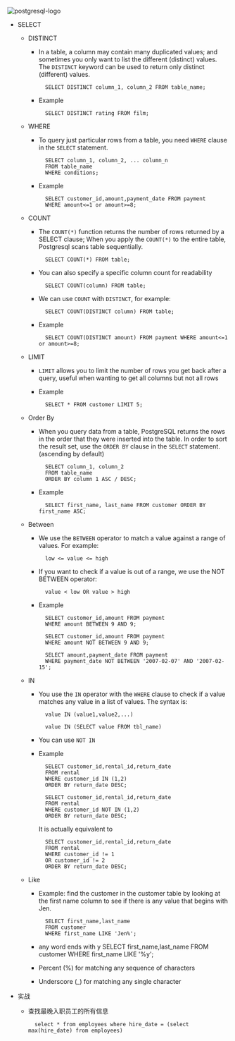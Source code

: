 ![postgresql-logo](https://www.postgresql.org/media/img/about/press/slonik_with_black_text_and_tagline.gif)

* SELECT
	* DISTINCT
		* In a table, a column may contain many duplicated values; and sometimes you only want to list the different (distinct) values. The `DISTINCT` keyword can be used to return only distinct (different) values.
		
				SELECT DISTINCT column_1, column_2 FROM table_name;
		* Example
		
				SELECT DISTINCT rating FROM film;
	* WHERE
		* To query just particular rows from a table, you need `WHERE` clause in the `SELECT` statement.
		
				SELECT column_1, column_2, ... column_n
				FROM table_name
				WHERE conditions;
		* Example
		
				SELECT customer_id,amount,payment_date FROM payment
				WHERE amount<=1 or amount>=8;

	* COUNT
		* The `COUNT(*)` function returns the number of rows returned by a SELECT clause; When you apply the `COUNT(*)` to the entire table, Postgresql scans table sequentially.
		
				SELECT COUNT(*) FROM table;
		* You can also specify a specific column count for readability
		
				SELECT COUNT(column) FROM table;
		* We can use `COUNT` with `DISTINCT`, for example:
		
				SELECT COUNT(DISTINCT column) FROM table;
		* Example
		
				SELECT COUNT(DISTINCT amount) FROM payment WHERE amount<=1 or amount>=8;

	* LIMIT
		* `LIMIT` allows you to limit the number of rows you get back after a query, useful when wanting to get all columns but not all rows
		* Example
		
				SELECT * FROM customer LIMIT 5;

	* Order By
		* When you query data from a table, PostgreSQL returns the rows in the order that they were inserted into the table. In order to sort the result set, use the `ORDER BY` clause in the `SELECT` statement. (ascending by default)
		
				SELECT column_1, column_2
				FROM table_name
				ORDER BY column 1 ASC / DESC;
		* Example
		
				SELECT first_name, last_name FROM customer ORDER BY first_name ASC;

	* Between
		* We use the `BETWEEN` operator to match a value against a range of values. For example:
		
				low <= value <= high
		* If you want to check if a value is out of a range, we use the NOT BETWEEN operator:
		
				value < low OR value > high
		* Example
		
				SELECT customer_id,amount FROM payment
				WHERE amount BETWEEN 9 AND 9;
		
				SELECT customer_id,amount FROM payment
				WHERE amount NOT BETWEEN 9 AND 9;
				
				SELECT amount,payment_date FROM payment
				WHERE payment_date NOT BETWEEN '2007-02-07' AND '2007-02-15';

	* IN
		* You use the `IN` operator with the `WHERE` clause to check if a value matches any value in a list of values. The syntax is:
		
				value IN (value1,value2,...)
		
				value IN (SELECT value FROM tbl_name)
		* You can use `NOT IN`
		
		* Example
		
				SELECT customer_id,rental_id,return_date
				FROM rental
				WHERE customer_id IN (1,2)
				ORDER BY return_date DESC;
		
				SELECT customer_id,rental_id,return_date
				FROM rental
				WHERE customer_id NOT IN (1,2)
				ORDER BY return_date DESC;
		
			It is actually equivalent to
		
				SELECT customer_id,rental_id,return_date
				FROM rental
				WHERE customer_id != 1
				OR customer_id != 2
				ORDER BY return_date DESC;

	* Like
		* Example: find the customer in the customer table by looking at the first name column to see if there is any value that begins with Jen.
		
				SELECT first_name,last_name
				FROM customer
				WHERE first_name LIKE 'Jen%';
		* any word ends with y
				SELECT first_name,last_name
				FROM customer
				WHERE first_name LIKE '%y';
		* Percent (%) for matching any sequence of characters
		* Underscore (_) for matching any single character
		
* 实战
	* 查找最晚入职员工的所有信息

			select * from employees where hire_date = (select max(hire_date) from employees)
